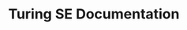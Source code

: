 ---
layout: product
title: Turing SE Documentation
banner-title: Turing SE Reference Documentation
description: Documentation about Turing SE.
product: turing
product-name: Turing SE
---